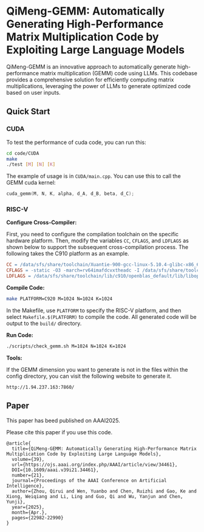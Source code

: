 # QiMeng-GEMM: Automatically Generating High-Performance Matrix Multiplication Code by Exploiting Large Language Models
QiMeng-GEMM is an innovative approach to automatically generate high-performance matrix multiplication (GEMM) code using LLMs. This codebase provides a comprehensive solution for efficiently computing matrix multiplications, leveraging the power of LLMs to generate optimized code based on user inputs.

## Quick Start
### CUDA

To test the performance of cuda code, you can run this:

```bash
cd code/CUDA
make
./test [M] [N] [K]
```

The example of usage is in `CUDA/main.cpp`. You can use this to call the GEMM cuda kernel:
```cpp
cuda_gemm(M, N, K, alpha, d_A, d_B, beta, d_C);  
```

### RISC-V
**Configure Cross-Compiler:** 

First, you need to configure the compilation toolchain on the specific hardware platform. Then, modify the variables `CC`, `CFLAGS`, and `LDFLAGS` as shown below to support the subsequent cross-compilation process. The following takes the C910 platform as an example.
```makefile  
CC = /data/sfs/share/toolchain/Xuantie-900-gcc-linux-5.10.4-glibc-x86_64-V2.8.1/bin/riscv64-unknown-linux-gnu-gcc  
CFLAGS = -static -O3 -march=rv64imafdcvxtheadc -I /data/sfs/share/toolchain/lib/c910/openblas_default/include 
LDFLAGS = /data/sfs/share/toolchain/lib/c910/openblas_default/lib/libopenblas_c910v-r0.3.13.dev.a -lpthread  
```  

**Compile Code:**  
```bash  
make PLATFORM=C920 M=1024 N=1024 K=1024 
``` 

In the Makefile, use `PLATFORM` to specify the RISC-V platform, and then select `Makefile.$(PLATFORM)` to compile the code. All generated code will be output to the `build/` directory.  

**Run Code:**  
```bash  
./scripts/check_gemm.sh M=1024 N=1024 K=1024  
```

**Tools:**

If the GEMM dimension you want to generate is not in the files within the config directory, you can visit the following website to generate it.

```
http://1.94.237.163:7860/
```


## Paper
This paper has beed published on AAAI2025.

Please cite this paper if you use this code.

```
@article{
  title={QiMeng-GEMM: Automatically Generating High-Performance Matrix Multiplication Code by Exploiting Large Language Models}, 
  volume={39}, 
  url={https://ojs.aaai.org/index.php/AAAI/article/view/34461}, 
  DOI={10.1609/aaai.v39i21.34461}, 
  number={21},
  journal={Proceedings of the AAAI Conference on Artificial Intelligence}, 
  author={Zhou, Qirui and Wen, Yuanbo and Chen, Ruizhi and Gao, Ke and Xiong, Weiqiang and Li, Ling and Guo, Qi and Wu, Yanjun and Chen, Yunji}, 
  year={2025}, 
  month={Apr.}, 
  pages={22982-22990}
}
    
```
